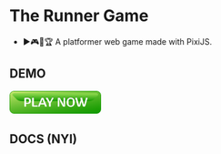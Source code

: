 # The Runner Game
- ▶️🎮💎🏆 A platformer web game made with PixiJS.

## DEMO
<a href="http://pixi-runner.free.nf/" target="_blank"><img src="https://github.com/mirokrastanov/Software-Engineering-SoftUni/blob/main/miscellaneous/play-now-btn.png?raw=true" height="40px" /></a>

## DOCS (NYI)
